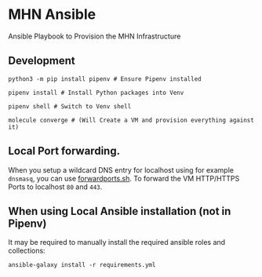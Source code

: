 # MHN Ansible


Ansible Playbook to Provision the MHN Infrastructure

## Development

```shell
python3 -m pip install pipenv # Ensure Pipenv installed

pipenv install # Install Python packages into Venv

pipenv shell # Switch to Venv shell

molecule converge # (Will Create a VM and provision everything against it)
```

## Local Port forwarding.

When you setup a wildcard DNS entry for localhost using for example `dnsmasq`, you can use [forwardports.sh](molecule/default/forwardports.sh).
To forward the VM HTTP/HTTPS Ports to localhost `80` and `443`.

## When using Local Ansible installation (not in Pipenv)

It may be required to manually install the required ansible roles and collections:

```shell
ansible-galaxy install -r requirements.yml
```